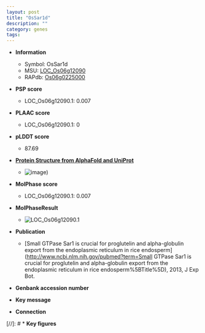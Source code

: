 ```yaml
---
layout: post
title: "OsSar1d"
description: ""
category: genes
tags: 
---
```


* **Information**  
    + Symbol: OsSar1d  
    + MSU: [LOC_Os06g12090](http://rice.plantbiology.msu.edu/cgi-bin/ORF_infopage.cgi?orf=LOC_Os06g12090)  
    + RAPdb: [Os06g0225000](http://rapdb.dna.affrc.go.jp/viewer/gbrowse_details/irgsp1?name=Os06g0225000)  

* **PSP score**  
    + LOC_Os06g12090.1: 0.007 

* **PLAAC score**  
    + LOC_Os06g12090.1: 0 

* **pLDDT score**
    + 87.69

* **[Protein Structure from AlphaFold and UniProt](https://www.uniprot.org/uniprotkb/Q67UH2/entry#structure)**
    + ![image](https://ricepsp.github.io/images/Q6/AF-Q67UH2-F1.png))

* **MolPhase score**
    + LOC_Os06g12090.1: 0.007

* **MolPhaseResult**
    + ![LOC_Os06g12090.1](https://ricepsp.github.io/pictures/LOC_Os06g/LOC_Os06g12090.1.png)

* **Publication**  
    + [Small GTPase Sar1 is crucial for proglutelin and alpha-globulin export from the endoplasmic reticulum in rice endosperm](http://www.ncbi.nlm.nih.gov/pubmed?term=Small GTPase Sar1 is crucial for proglutelin and alpha-globulin export from the endoplasmic reticulum in rice endosperm%5BTitle%5D), 2013, J Exp Bot.

* **Genbank accession number**  

* **Key message**  

* **Connection**  

[//]: # * **Key figures**  


